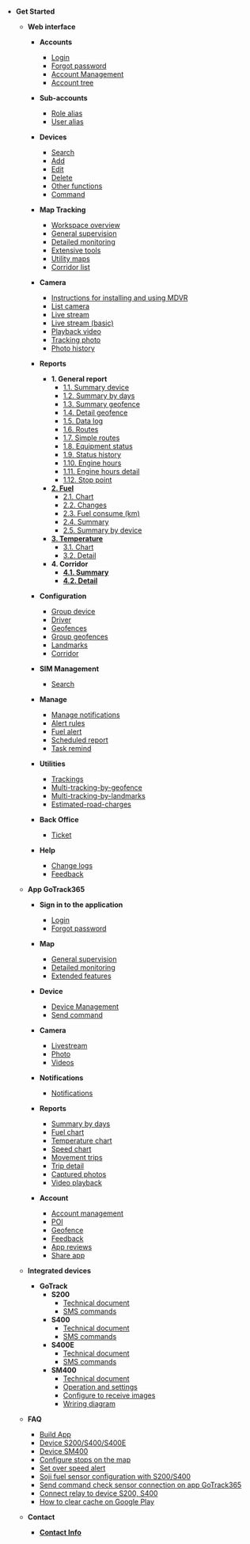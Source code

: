 
- **Get Started**
     - **Web interface**
          - **Accounts** 
            - [Login](modules/web-interface/users/login/)
            - [Forgot password](modules/web-interface/users/forget-password/)
            - [Account Management](modules/web-interface/users/account-management/)
            - [Account tree](modules/web-interface/users/account-tree/)
          - **Sub-accounts**
            - [Role alias](modules/web-interface/auxiliary/role-alias/)
            - [User alias](modules/web-interface/auxiliary/user-alias/)
          - **Devices** 
            - [Search ](modules/web-interface/devices/search-device/)
            - [Add ](modules/web-interface/devices/add-device/)
            - [Edit  ](modules/web-interface/devices/edit-device/)
            - [Delete  ](modules/web-interface/devices/delete-device/)
            - [Other functions](modules/web-interface/devices/equipment-management/)
            - [Command ](modules/web-interface/devices/send-the-device-command/)
          
          - **Map Tracking**
            - [Workspace overview](modules/web-interface/tracking/Interface-main/)
            - [General supervision](modules/web-interface/tracking/general-device-monitoring/)
            - [Detailed monitoring](modules/web-interface/tracking/detailed-monitoring/)
            - [Extensive tools](modules/web-interface/tracking/map-tools/)
            - [Utility maps](modules/web-interface/tracking/map-widget/)
            - [Corridor list](modules/web-interface/tracking/map-corridor/)
          - **Camera** 
            - [Instructions for installing and using MDVR](modules/web-interface/camera/instructions-for-installing-configuring/)
            - [List camera ](modules/web-interface/camera/list-camera/)
            - [Live stream](modules/web-interface/camera/livestream/)
            - [Live stream (basic)](modules/web-interface/camera/livestream-basic/)
            - [Playback video](modules/web-interface/camera/playback/)
            - [Tracking photo](modules/web-interface/camera/live-photo/)
            - [Photo history](modules/web-interface/camera/history-image/)
          - **Reports**
            - **1. General report**
              - [1.1. Summary device](modules/web-interface/reports/general-report/summary-devices/)
              - [1.2. Summary by days](modules/web-interface/reports/general-report/summary-by-days/)
              - [1.3. Summary geofence](modules/web-interface/reports/general-report/geofence-summary/)
              - [1.4. Detail geofence](modules/web-interface/reports/general-report/geofence-detail/)
              - [1.5. Data log](modules/web-interface/reports/general-report/history/)
              - [1.6. Routes](modules/web-interface/reports/general-report/route/)
              - [1.7. Simple routes](modules/web-interface/reports/general-report/route-simple/)
              - [1.8. Equipment status](modules/web-interface/reports/general-report/status-device/)
              - [1.9. Status history](modules/web-interface/reports/general-report/status-history/)
              - [1.10. Engine hours](modules/web-interface/reports/general-report/engine/)
              - [1.11. Engine hours detail](modules/web-interface/reports/general-report/engine-detail/)
              - [1.12. Stop point](modules/web-interface/reports/general-report/stop-point/)
            - [**2. Fuel**](modules/web-interface/reports/fuel/)
              - [2.1. Chart](modules/web-interface/reports/fuel/chart/)
              - [2.2. Changes](modules/web-interface/reports/fuel/changes/)
              - [2.3. Fuel consume (km)](modules/web-interface/reports/fuel/fuel-estimate/)
              - [2.4. Summary](modules/web-interface/reports/fuel/fuel-summary/)
              - [2.5. Summary by device](modules/web-interface/reports/fuel/fuel-summary-by-days/)
            - [**3. Temperature**](modules/web-interface/reports/temperature/)
              - [3.1. Chart](modules/web-interface/reports/temperature/chart/)
              - [3.2. Detail](modules/web-interface/reports/temperature/detail/)
            - **4. Corridor**
              - [**4.1. Summary**](modules/web-interface/reports/corridor/summary/)
              - [**4.2. Detail**](modules/web-interface/reports/corridor/detail/)
          - **Configuration**
               - [Group device](modules/web-interface/configuration/device-group/)
               - [Driver](modules/web-interface/configuration/driver/)
               - [Geofences](modules/web-interface/configuration/manage-region/)
               - [Group geofences](modules/web-interface/configuration/group-geofence/)
               - [Landmarks](modules/web-interface/configuration/manage-poi/) 
               - [Corridor](modules/web-interface/configuration/corridor/)
               

          - **SIM Management**
              - [Search](modules/web-interface/sim/)

          - **Manage** 
               - [Manage notifications](modules/web-interface/notification/)
               - [Alert rules](modules/web-interface/notification/warning/)
               - [Fuel alert](modules/web-interface/notification/fuel-alert/)
               - [Scheduled report](modules/web-interface/notification/schedule-report/)
               - [Task remind](modules/web-interface/notification/remind/)

          - **Utilities**
               - [Trackings](modules/web-interface/utilities/trackings/) 
               - [Multi-tracking-by-geofence](modules/web-interface/utilities/multi-tracking-by-geofence/) 
              - [Multi-tracking-by-landmarks](modules/web-interface/utilities/multi-tracking-by-landmarks/)
              - [Estimated-road-charges](modules/web-interface/utilities/estimated-road-charges/)

          - **Back Office**
              - [Ticket](modules/web-interface/back-office/ticket/)

          - **Help**
              - [Change logs](modules/web-interface/version-history/)
              - [Feedback](modules/web-interface/back-office/feedback/)
     - **App GoTrack365**
          - **Sign in to the application**

               - [Login](modules/app-gotrack365/login/)
               - [Forgot password](modules/app-gotrack365/forget-password/)

          - **Map**
               - [General supervision](modules/app-gotrack365/general-device-monitoring/)
               - [Detailed monitoring](modules/app-gotrack365/detailed-monitoring/)
               - [Extended features](modules/app-gotrack365/send-command/)
          - **Device**
               - [Device Management](modules/app-gotrack365/device/)
               - [Send command](modules/app-gotrack365/send-command-pro-new/)
             
          - **Camera**  
              - [Livestream](modules/app-gotrack365/camera/livestream/)
              - [Photo ](modules/app-gotrack365/camera/photo/)
              - [Videos ](modules/app-gotrack365/camera/videos/)
          - **Notifications**
               - [Notifications](modules/app-gotrack365/notification/warning/)

          - **Reports**
            - [Summary by days](modules/app-gotrack365/reports/summary-by-day/)
            - [Fuel chart](modules/app-gotrack365/reports/fuel/)
            - [Temperature chart](modules/app-gotrack365/reports/temperature/)
            - [Speed chart](modules/app-gotrack365/reports/speed/)
            - [Movement trips](modules/app-gotrack365/reports/route-history/)
            - [Trip detail](modules/app-gotrack365/reports/route-detail/)
            - [Captured photos](modules/app-gotrack365/reports/photo/)
            - [Video playback](modules/app-gotrack365/reports/playback-video/)
          - **Account**
               - [Account management](modules/app-gotrack365/account-management/)
               - [POI](modules/app-gotrack365/poi/)
               - [Geofence](modules/app-gotrack365/warning-area/)
               - [Feedback](modules/app-gotrack365/different/feedback/)
               - [App reviews](modules/app-gotrack365/different/app-review/)
               - [Share app](modules/app-gotrack365/different/app-share/)
     - **Integrated devices**
          - **GoTrack**
               - **S200**
                  - [Technical document](modules/integrated-devices/smc/s200/technical-document/)
                  - [SMS commands](modules/integrated-devices/smc/s200/sms-command/)
               - **S400**
                  - [Technical document](modules/integrated-devices/smc/s400/technical-document/)
                  - [SMS commands](modules/integrated-devices/smc/s400/sms-command/)
               - **S400E**
                  - [Technical document](modules/integrated-devices/smc/s400e/technical-document/)
                  - [SMS commands](modules/integrated-devices/smc/s400e/sms-command/)
               - **SM400**
                  - [Technical document](modules/integrated-devices/smc/sm400/technical-document/)
                  - [Operation and settings](modules/integrated-devices/smc/sm400/operation-settings/) 
                  - [Configure to receive images](modules/integrated-devices/smc/sm400/configuration-connection/) 
                  - [Wriring diagram](modules/integrated-devices/smc/sm400/wriring-diagram/) 
                
     
     - **FAQ**
          - [Build App](modules/web-interface/faq/build-app/)
          - [Device S200/S400/S400E](modules/web-interface/faq/device-s200-s400-s400e/)
          - [Device SM400](modules/web-interface/faq/sm400/)
          - [Configure stops on the map](modules/web-interface/faq/configure-stops/)
          - [Set over speed alert](modules/web-interface/faq/setting-over-speed/)
          - [Soji fuel sensor configuration with S200/S400](modules/web-interface/faq/connect-sensor-s400/)
          - [Send command check sensor connection on app GoTrack365](modules/app-gotrack365/send-command-sensor-pro-new/)
          - [Connect relay to device S200, S400](modules/web-interface/faq/ro-le/)
          - [How to clear cache on Google Play](modules/web-interface/faq/clear-cache-on-google-play/)
     - **Contact**  
          - [**Contact Info**](modules/web-interface/contact/)
<!-- - 
     - [**FAQ**](modules/faq/)
     - [**CHANGELOG**](CHANGELOG) --> 
